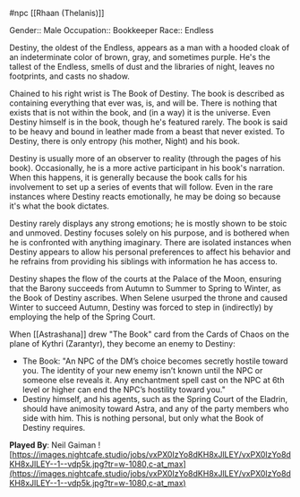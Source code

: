 #npc [[Rhaan (Thelanis)]]

Gender:: Male
Occupation:: Bookkeeper
Race:: Endless

Destiny, the oldest of the Endless, appears as a man with a hooded cloak of an indeterminate color of brown, gray, and sometimes purple. He's the tallest of the Endless, smells of dust and the libraries of night, leaves no footprints, and casts no shadow.

Chained to his right wrist is The Book of Destiny. The book is described as containing everything that ever was, is, and will be. There is nothing that exists that is not within the book, and (in a way) it is the universe. Even Destiny himself is in the book, though he's featured rarely. The book is said to be heavy and bound in leather made from a beast that never existed. To Destiny, there is only entropy (his mother, Night) and his book.

Destiny is usually more of an observer to reality (through the pages of his book). Occasionally, he is a more active participant in his book's narration. When this happens, it is generally because the book calls for his involvement to set up a series of events that will follow. Even in the rare instances where Destiny reacts emotionally, he may be doing so because it's what the book dictates.

Destiny rarely displays any strong emotions; he is mostly shown to be stoic and unmoved. Destiny focuses solely on his purpose, and is bothered when he is confronted with anything imaginary. There are isolated instances when Destiny appears to allow his personal preferences to affect his behavior and he refrains from providing his siblings with information he has access to.

Destiny shapes the flow of the courts at the Palace of the Moon, ensuring that the Barony succeeds from Autumn to Summer to Spring to Winter, as the Book of Destiny ascribes. When Selene usurped the throne and caused Winter to succeed Autumn, Destiny was forced to step in (indirectly) by employing the help of the Spring Court.

When [[Astrashana]] drew "The Book" card from the Cards of Chaos on the plane of Kythri (Zarantyr), they become an enemy to Destiny:
* The Book: "An NPC of the DM’s choice becomes secretly hostile toward you. The identity of your new enemy isn’t known until the NPC or someone else reveals it. Any enchantment spell cast on the NPC at 6th level or higher can end the NPC’s hostility toward you."
* Destiny himself, and his agents, such as the Spring Court of the Eladrin, should have animosity toward Astra, and any of the party members who side with him. This is nothing personal, but only what the Book of Destiny requires.

**Played By**: Neil Gaiman
![https://images.nightcafe.studio/jobs/vxPX0IzYo8dKH8xJlLEY/vxPX0IzYo8dKH8xJlLEY--1--vdp5k.jpg?tr=w-1080,c-at_max](https://images.nightcafe.studio/jobs/vxPX0IzYo8dKH8xJlLEY/vxPX0IzYo8dKH8xJlLEY--1--vdp5k.jpg?tr=w-1080,c-at_max)